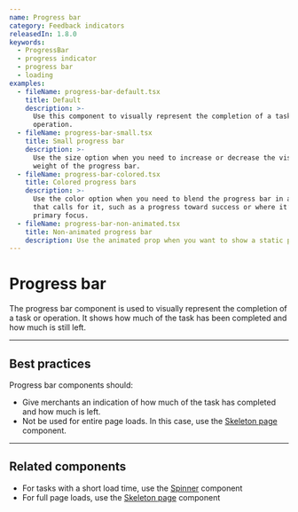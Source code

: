 ```yaml
---
name: Progress bar
category: Feedback indicators
releasedIn: 1.8.0
keywords:
  - ProgressBar
  - progress indicator
  - progress bar
  - loading
examples:
  - fileName: progress-bar-default.tsx
    title: Default
    description: >-
      Use this component to visually represent the completion of a task or
      operation.
  - fileName: progress-bar-small.tsx
    title: Small progress bar
    description: >-
      Use the size option when you need to increase or decrease the visual
      weight of the progress bar.
  - fileName: progress-bar-colored.tsx
    title: Colored progress bars
    description: >-
      Use the color option when you need to blend the progress bar in a context
      that calls for it, such as a progress toward success or where it’s the
      primary focus.
  - fileName: progress-bar-non-animated.tsx
    title: Non-animated progress bar
    description: Use the animated prop when you want to show a static progress bar.
---
```


# Progress bar

The progress bar component is used to visually represent the completion of a task or operation. It shows how much of the task has been completed and how much is still left.

---

## Best practices

Progress bar components should:

- Give merchants an indication of how much of the task has completed and how much is left.
- Not be used for entire page loads. In this case, use the [Skeleton page](https://polaris.shopify.com/components/skeleton-page) component.

---

## Related components

- For tasks with a short load time, use the [Spinner](https://polaris.shopify.com/components/spinner) component
- For full page loads, use the [Skeleton page](https://polaris.shopify.com/components/skeleton-page) component

